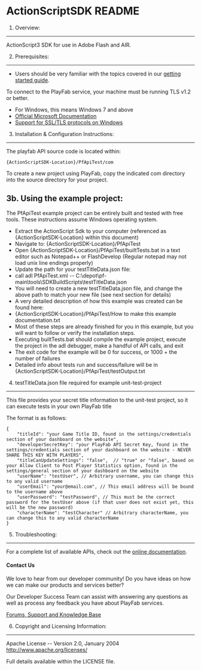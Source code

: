ActionScriptSDK README
========
1. Overview:
----
ActionScript3 SDK for use in Adobe Flash and AIR.


2. Prerequisites:
----
* Users should be very familiar with the topics covered in our [getting started guide](https://playfab.com/getting-started).

To connect to the PlayFab service, your machine must be running TLS v1.2 or better.
* For Windows, this means Windows 7 and above
* [Official Microsoft Documentation](https://msdn.microsoft.com/en-us/library/windows/desktop/aa380516%28v=vs.85%29.aspx)
* [Support for SSL/TLS protocols on Windows](http://blogs.msdn.com/b/kaushal/archive/2011/10/02/support-for-ssl-tls-protocols-on-windows.aspx)


3. Installation & Configuration Instructions:
----

The playfab API source code is located within:

    {ActionScriptSDK-Location}/PfApiTest/com

To create a new project using PlayFab, copy the indicated com directory into the source directory for your project.


3b. Using the example project:
----

The PfApiTest example project can be entirely built and tested with free tools.  These instructions assume Windows operating system.

* Extract the ActionScript Sdk to your computer (referenced as {ActionScriptSDK-Location} within this document)
* Navigate to: {ActionScriptSDK-Location}/PfApiTest
* Open {ActionScriptSDK-Location}/PfApiTest/builtTests.bat in a text editor such as Notepad++ or FlashDevelop (Regular notepad may not load unix line endings properly)
* Update the path for your testTitleData.json file:
 * call adl PfApiTest.xml -- C:\depot\pf-main\tools\SDKBuildScripts\testTitleData.json
 * You will need to create a new testTitleData.json file, and change the above path to match your new file (see next section for details)
* A very detailed description of how this example was created can be found here:
 * {ActionScriptSDK-Location}/PfApiTest/How to make this example documentation.txt
 * Most of these steps are already finished for you in this example, but you will want to follow or verify the installation steps.
* Executing builtTests.bat should compile the example project, execute the project in the adl debugger, make a handful of API calls, and exit
 * The exit code for the example will be 0 for success, or 1000 + the number of failures
 * Detailed info about tests run and success/failure will be in {ActionScriptSDK-Location}/PfApiTest/testOutput.txt


4. testTitleData.json file required for example unit-test-project
----

This file provides your secret title information to the unit-test project, so it can execute tests in your own PlayFab title

The format is as follows:

    {
    	"titleId": "your Game Title ID, found in the settings/credentials section of your dashboard on the website",
    	"developerSecretKey": "your PlayFab API Secret Key, found in the settings/credentials section of your dashboard on the website - NEVER SHARE THIS KEY WITH PLAYERS",
    	"titleCanUpdateSettings": "false",  // "true" or "false", based on your Allow Client to Post Player Statistics option, found in the settings/general section of your dashboard on the website
    	"userName": "testUser", // Arbitrary username, you can change this to any valid username
    	"userEmail": "your@email.com", // This email address will be bound to the username above
    	"userPassword": "testPassword", // This must be the correct password for the testUser above (if that user does not exist yet, this will be the new password)
    	"characterName": "testCharacter" // Arbitrary characterName, you can change this to any valid characterName
    }


5. Troubleshooting:
----
For a complete list of available APIs, check out the [online documentation](http://api.playfab.com/Documentation/).

#### Contact Us
We love to hear from our developer community!
Do you have ideas on how we can make our products and services better?

Our Developer Success Team can assist with answering any questions as well as process any feedback you have about PlayFab services.

[Forums, Support and Knowledge Base](https://support.playfab.com/support/home)


6. Copyright and Licensing Information:
----
  Apache License --
  Version 2.0, January 2004
  http://www.apache.org/licenses/

  Full details available within the LICENSE file.


